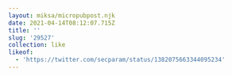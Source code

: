 ```yaml
---
layout: miksa/micropubpost.njk
date: 2021-04-14T08:12:07.715Z
title: ''
slug: '29527'
collection: like
likeof:
  - 'https://twitter.com/secparam/status/1382075663344095234'
---
```


